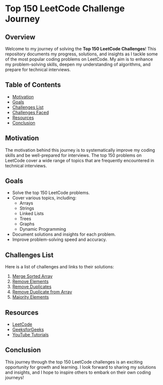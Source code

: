 # Top 150 LeetCode Challenge Journey

## Overview

Welcome to my journey of solving the **Top 150 LeetCode Challenges**! This repository documents my progress, solutions, and insights as I tackle some of the most popular coding problems on LeetCode. My aim is to enhance my problem-solving skills, deepen my understanding of algorithms, and prepare for technical interviews.

## Table of Contents

- [Motivation](#motivation)
- [Goals](#goals)
- [Challenges List](#challenges-list)
- [Challenges Faced](#challenges-faced)
- [Resources](#resources)
- [Conclusion](#conclusion)

## Motivation

The motivation behind this journey is to systematically improve my coding skills and be well-prepared for interviews. The top 150 problems on LeetCode cover a wide range of topics that are frequently encountered in technical interviews.

## Goals

- Solve the top 150 LeetCode problems.
- Cover various topics, including:
  - Arrays
  - Strings
  - Linked Lists
  - Trees
  - Graphs
  - Dynamic Programming
- Document solutions and insights for each problem.
- Improve problem-solving speed and accuracy.


## Challenges List

Here is a list of challenges and links to their solutions:

1. [Merge Sorted Array](https://github.com/Abel-alx-github/LeetCodeChallenge/blob/main/day1mergeSortedArray-easy.js)
2. [Remove Elements](https://github.com/Abel-alx-github/LeetCodeChallenge/blob/main/day2removeElement-easy.js)
3. [Remove Duplicates](https://github.com/Abel-alx-github/LeetCodeChallenge/blob/main/day3removeDuplicate-easy.js)
4. [Remove Duplicate from Array](https://github.com/Abel-alx-github/LeetCodeChallenge/blob/main/day4removeDuplicates-medium.js)
5. [Majority Elements](https://github.com/Abel-alx-github/LeetCodeChallenge/blob/main/day5majorityElement-easy.js)



## Resources

- [LeetCode](https://leetcode.com)
- [GeeksforGeeks](https://www.geeksforgeeks.org)
- [YouTube Tutorials](https://www.youtube.com)

## Conclusion

This journey through the top 150 LeetCode challenges is an exciting opportunity for growth and learning. I look forward to sharing my solutions and insights, and I hope to inspire others to embark on their own coding journeys!
